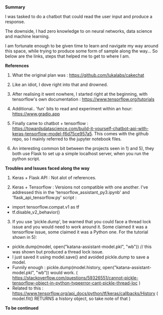 **Summary**

I was tasked to do a chatbot that could read the user input and produce a response.

The downside, I had zero knowledge to on neural networks, data science and machine learning.

I am fortunate enough to be given time to learn and navigate my way around this space, while trying to produce some form of sample along the way... So below are the links, steps that helped me to get to where I am.


**References**
1) What the original plan was : https://github.com/lukalabs/cakechat

2) Like an idiot, I dove right into that and drowned.

3) After realising it went nowhere, I started right at the beginning, with tensorflow's own documentation : https://www.tensorflow.org/tutorials

4) Additional.. 'fun' bits to read and experiment within an hour: https://www.gradio.app

5) Finally came to chatbot + tensorflow : https://towardsdatascience.com/build-it-yourself-chatbot-api-with-keras-tensorflow-model-f6d75ce957a5. This comes with the github repo, so I mainly referred to the jupyter notebook files.

6) An interesting common bit between the projects seen in 1) and 5), they both use Flask to set up a simple localhost server, when you run the python script. 

**Troubles and Issues faced along the way**
1) Keras + Flask API : Not alot of references.

2) Keras + Tensorflow : Versions not compatible with one another. I've addressed this in the 'tensorflow_assistant_py3.ipynb' and 'flask_api_tensorflow.py' script :
- import tensorflow.compat.v1 as tf
- tf.disable_v2_behavior()

3) If you use 'pickle.dump', be warned that you could face a thread lock issue and you would need to work around it. Some claimed it was a tensorflow issue, some claimed it was a Python one.
For the tutorial shown in 5): 
- pickle.dump(model, open("katana-assistant-model.pkl", "wb")) // this was shown but produced a thread lock issue.
- I just saved it using model.save() and avoided pickle.dump to save a model.
- Funnily enough : pickle.dump(model.history, open("katana-assistant-model.pkl", "wb")) would work. ( https://stackoverflow.com/questions/59326551/cannot-pickle-tensorflow-object-in-python-typeerror-cant-pickle-thread-loc )
- Related to this : https://www.tensorflow.org/api_docs/python/tf/keras/callbacks/History ( model.fit() RETURNS a history object, so take note of that )

**To be continued**

